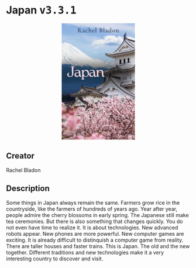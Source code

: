 
# Japan <kbd>v3.3.1</kbd>

<center>
  <img src="./cover-1024.jpg"/>
</center>

## Creator
Rachel Bladon

## Description
Some things in Japan always remain the same. Farmers grow rice in the countryside, like the farmers of hundreds of years ago. Year after year, people admire the cherry blossoms in early spring. The Japanese still make tea ceremonies. But there is also something that changes quickly. You do not even have time to realize it. It is about technologies. New advanced robots appear. New phones are more powerful. New computer games are exciting. It is already difficult to distinquish a computer game from reality. There are taller houses and faster trains. This is Japan. The old and the new together. Different traditions and new technologies make it a very interesting country to discover and visit.  
